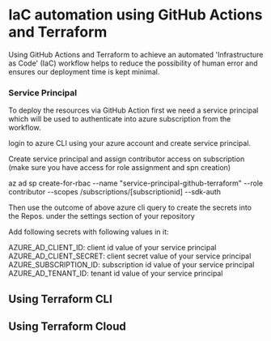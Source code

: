 # IaC automation using GitHub Actions and Terraform

Using GitHub Actions and Terraform to achieve an automated 'Infrastructure as Code' (IaC) workflow helps to reduce the possibility of human error and ensures our deployment time is kept minimal.


### Service Principal

To deploy the resources via GitHub Action first we need a service principal which will be used to authenticate into azure subscription from the workflow.

login to azure CLI using your azure account and create service principal.

Create service principal and assign contributor access on subscription (make sure you have access for role assignment and spn creation)

az ad sp create-for-rbac --name "service-principal-github-terraform" --role contributor --scopes /subscriptions/[subscriptionid] --sdk-auth

Then use the outcome of above azure cli query to create the secrets into the Repos. under the settings section of your repository

Add following secrets with following values in it:

AZURE_AD_CLIENT_ID: client id value of your service principal
AZURE_AD_CLIENT_SECRET: client secret value of your service principal
AZURE_SUBSCRIPTION_ID: subscription id value of your service principal
AZURE_AD_TENANT_ID: tenant id value of your service principal

## Using Terraform CLI

## Using Terraform Cloud


